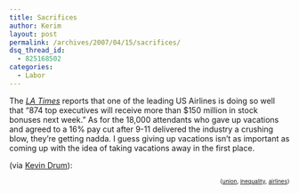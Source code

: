 ```yaml
---
title: Sacrifices
author: Kerim
layout: post
permalink: /archives/2007/04/15/sacrifices/
dsq_thread_id:
  - 825168502
categories:
  - Labor
---
```

The <a href="http://www.latimes.com/business/la-fi-airlines14apr14,1,5540724.story?coll=la-headlines-business&#038;ctrack=1&#038;cset=true" onclick="_gaq.push(['_trackEvent', 'outbound-article', 'http://www.latimes.com/business/la-fi-airlines14apr14,1,5540724.story?coll=la-headlines-business&ctrack=1&cset=true', 'LA Times']);" ><em>LA Times</em></a> reports that one of the leading US Airlines is doing so well that &#8220;874 top executives will receive more than $150 million in stock bonuses next week.&#8221; As for the 18,000 attendants who gave up vacations and agreed to a 16% pay cut after 9-11 delivered the industry a crushing blow, they&#8217;re getting nadda. I guess giving up vacations isn&#8217;t as important as coming up with the idea of taking vacations away in the first place.

(via <a href="http://www.washingtonmonthly.com/archives/individual/2007_04/011131.php" onclick="_gaq.push(['_trackEvent', 'outbound-article', 'http://www.washingtonmonthly.com/archives/individual/2007_04/011131.php', 'Kevin Drum']);" >Kevin Drum</a>):

<!-- technorati tags start -->

<div style="text-align:right;">
  <span style="font-size:x-small;">{<a href="http://www.technorati.com/tag/union" onclick="_gaq.push(['_trackEvent', 'outbound-article', 'http://www.technorati.com/tag/union', 'union']);"  rel="tag">union</a>, <a href="http://www.technorati.com/tag/inequality" onclick="_gaq.push(['_trackEvent', 'outbound-article', 'http://www.technorati.com/tag/inequality', 'inequality']);"  rel="tag">inequality</a>, <a href="http://www.technorati.com/tag/airlines" onclick="_gaq.push(['_trackEvent', 'outbound-article', 'http://www.technorati.com/tag/airlines', 'airlines']);"  rel="tag">airlines</a>}</span>


<!-- technorati tags end -->

